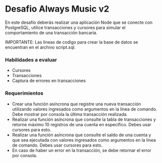 # Desafio Always Music v2

En este desafío deberás realizar una aplicación Node que se conecte con PostgreSQL, utilice transacciones y cursores para simular el comportamiento de una transacción bancaria.

IMPORTANTE: Las lineas de codigo para crear la base de datos se encuentran en el archivo script.sql.

### Habilidades a evaluar

 - Cursores
 - Transacciones
 - Captura de errores en transacciones

### Requerimientos

- Crear una función asíncrona que registre una nueva transacción utilizando valores ingresados como argumentos en la línea de comando. Debe mostrar por consola la última transacción realizada.
- Realizar una función asíncrona que consulte la tabla de transacciones y retorne máximo 10 registros de una cuenta en específico. Debes usar cursores para esto.
- Realizar una función asíncrona que consulte el saldo de una cuenta y que sea ejecutada con valores ingresados como argumentos en la línea de comando. Debes usar cursores para esto.
- En caso de haber un error en la transacción, se debe retornar el error por consola.
